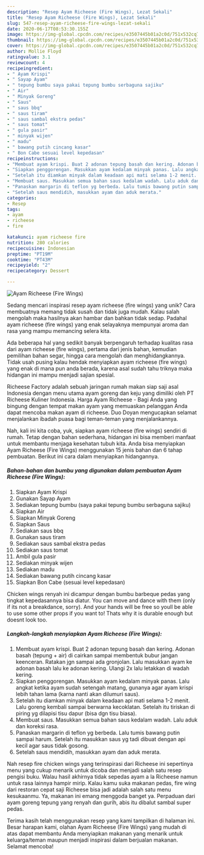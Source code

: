 ```yaml
---
description: "Resep Ayam Richeese (Fire Wings), Lezat Sekali"
title: "Resep Ayam Richeese (Fire Wings), Lezat Sekali"
slug: 547-resep-ayam-richeese-fire-wings-lezat-sekali
date: 2020-06-17T08:53:30.155Z
image: https://img-global.cpcdn.com/recipes/e3507445b01a2c0d/751x532cq70/ayam-richeese-fire-wings-foto-resep-utama.jpg
thumbnail: https://img-global.cpcdn.com/recipes/e3507445b01a2c0d/751x532cq70/ayam-richeese-fire-wings-foto-resep-utama.jpg
cover: https://img-global.cpcdn.com/recipes/e3507445b01a2c0d/751x532cq70/ayam-richeese-fire-wings-foto-resep-utama.jpg
author: Mollie Floyd
ratingvalue: 3.1
reviewcount: 4
recipeingredient:
- " Ayam Krispi"
- " Sayap Ayam"
- " tepung bumbu saya pakai tepung bumbu serbaguna sajiku"
- " Air"
- " Minyak Goreng"
- " Saus"
- " saus bbq"
- " saus tiram"
- " saus sambal ekstra pedas"
- " saus tomat"
- " gula pasir"
- " minyak wijen"
- " madu"
- " bawang putih cincang kasar"
- " Bon Cabe sesuai level kepedasan"
recipeinstructions:
- "Membuat ayam krispi. Buat 2 adonan tepung basah dan kering. Adonan basah (tepung + air) di cairkan sampai membentuk bubur jangan keenceran. Ratakan jgn sampai ada gronjolan. Lalu masukkan ayam ke adonan basah lalu ke adonan kering. Ulangi 2x lalu letakkan di wadah kering."
- "Siapkan penggorengan. Masukkan ayam kedalam minyak panas. Lalu angkat ketika ayam sudah setengah matang, gunanya agar ayam krispi lebih tahan lama (karna nanti akan dilumuri saus)."
- "Setelah itu diamkan minyak dalam keadaan api mati selama 1-2 menit. Lalu goreng kembali sampai berwarna kecoklatan. Setelah itu tiriskan di piring yg dilapisi tisu dapur (bisa dgn tisu biasa)."
- "Membuat saus. Masukkan semua bahan saus kedalam wadah. Lalu aduk dan koreksi rasa."
- "Panaskan margarin di teflon yg berbeda. Lalu tumis bawang putin sampai harum. Setelah itu masukkan saus yg tadi dibuat dengan api kecil agar saus tidak gosong."
- "Setelah saus mendidih, masukkan ayam dan aduk merata."
categories:
- Resep
tags:
- ayam
- richeese
- fire

katakunci: ayam richeese fire 
nutrition: 280 calories
recipecuisine: Indonesian
preptime: "PT19M"
cooktime: "PT43M"
recipeyield: "2"
recipecategory: Dessert

---
```



![Ayam Richeese (Fire Wings)](https://img-global.cpcdn.com/recipes/e3507445b01a2c0d/751x532cq70/ayam-richeese-fire-wings-foto-resep-utama.jpg)

Sedang mencari inspirasi resep ayam richeese (fire wings) yang unik? Cara membuatnya memang tidak susah dan tidak juga mudah. Kalau salah mengolah maka hasilnya akan hambar dan bahkan tidak sedap. Padahal ayam richeese (fire wings) yang enak selayaknya mempunyai aroma dan rasa yang mampu memancing selera kita.

Ada beberapa hal yang sedikit banyak berpengaruh terhadap kualitas rasa dari ayam richeese (fire wings), pertama dari jenis bahan, kemudian pemilihan bahan segar, hingga cara mengolah dan menghidangkannya. Tidak usah pusing kalau hendak menyiapkan ayam richeese (fire wings) yang enak di mana pun anda berada, karena asal sudah tahu triknya maka hidangan ini mampu menjadi sajian spesial.

Richeese Factory adalah sebuah jaringan rumah makan siap saji asal Indonesia dengan menu utama ayam goreng dan keju yang dimiliki oleh PT Richeese Kuliner Indonesia. Harga Ayam Richeese - Bagi Anda yang bingung dengan tempat makan ayam yang memuaskan pelanggan Anda dapat mencoba makan ayam di richeese. Duo Doyan mengucapkan selamat menjalankan ibadah puasa bagi teman-teman yang menjalankannya.


Nah, kali ini kita coba, yuk, siapkan ayam richeese (fire wings) sendiri di rumah. Tetap dengan bahan sederhana, hidangan ini bisa memberi manfaat untuk membantu menjaga kesehatan tubuh kita. Anda bisa menyiapkan Ayam Richeese (Fire Wings) menggunakan 15 jenis bahan dan 6 tahap pembuatan. Berikut ini cara dalam menyiapkan hidangannya.

<!--inarticleads1-->

##### Bahan-bahan dan bumbu yang digunakan dalam pembuatan Ayam Richeese (Fire Wings):

1. Siapkan  Ayam Krispi
1. Gunakan  Sayap Ayam
1. Sediakan  tepung bumbu (saya pakai tepung bumbu serbaguna sajiku)
1. Siapkan  Air
1. Siapkan  Minyak Goreng
1. Siapkan  Saus
1. Sediakan  saus bbq
1. Gunakan  saus tiram
1. Sediakan  saus sambal ekstra pedas
1. Sediakan  saus tomat
1. Ambil  gula pasir
1. Sediakan  minyak wijen
1. Sediakan  madu
1. Sediakan  bawang putih cincang kasar
1. Siapkan  Bon Cabe (sesuai level kepedasan)


Chicken wings renyah ini dicampur dengan bumbu barbeque pedas yang tingkat kepedasannya bisa diatur. You can move and dance with them (only if its not a breakdance, sorry). And your hands will be free so youll be able to use some other props if you want to! Thats why it is durable enough but doesnt look too. 

<!--inarticleads2-->

##### Langkah-langkah menyiapkan Ayam Richeese (Fire Wings):

1. Membuat ayam krispi. Buat 2 adonan tepung basah dan kering. Adonan basah (tepung + air) di cairkan sampai membentuk bubur jangan keenceran. Ratakan jgn sampai ada gronjolan. Lalu masukkan ayam ke adonan basah lalu ke adonan kering. Ulangi 2x lalu letakkan di wadah kering.
1. Siapkan penggorengan. Masukkan ayam kedalam minyak panas. Lalu angkat ketika ayam sudah setengah matang, gunanya agar ayam krispi lebih tahan lama (karna nanti akan dilumuri saus).
1. Setelah itu diamkan minyak dalam keadaan api mati selama 1-2 menit. Lalu goreng kembali sampai berwarna kecoklatan. Setelah itu tiriskan di piring yg dilapisi tisu dapur (bisa dgn tisu biasa).
1. Membuat saus. Masukkan semua bahan saus kedalam wadah. Lalu aduk dan koreksi rasa.
1. Panaskan margarin di teflon yg berbeda. Lalu tumis bawang putin sampai harum. Setelah itu masukkan saus yg tadi dibuat dengan api kecil agar saus tidak gosong.
1. Setelah saus mendidih, masukkan ayam dan aduk merata.


Nah resep fire chicken wings yang terinspirasi dari Richeese ini sepertinya menu yang cukup menarik untuk dicoba dan menjadi salah satu resep pengisi buku. Walau hasil akhirnya tidak sepedas ayam a la Richeese namun untuk rasa lainnya hampir mirip. Kalau kamu suka makanan pedas, fire wing dari restoran cepat saji Richeese bisa jadi adalah salah satu menu kesukaanmu. Ya, makanan ini emang menggoda banget ya. Perpaduan dari ayam goreng tepung yang renyah dan gurih, abis itu dibalut sambal super pedas. 

Terima kasih telah menggunakan resep yang kami tampilkan di halaman ini. Besar harapan kami, olahan Ayam Richeese (Fire Wings) yang mudah di atas dapat membantu Anda menyiapkan makanan yang menarik untuk keluarga/teman maupun menjadi inspirasi dalam berjualan makanan. Selamat mencoba!
